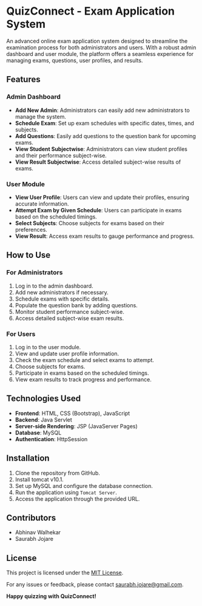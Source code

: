 # QuizConnect - Exam Application System

An advanced online exam application system designed to streamline the examination process for both administrators and users. With a robust admin dashboard and user module, the platform offers a seamless experience for managing exams, questions, user profiles, and results.

## Features

### Admin Dashboard
- **Add New Admin**: Administrators can easily add new administrators to manage the system.
- **Schedule Exam**: Set up exam schedules with specific dates, times, and subjects.
- **Add Questions**: Easily add questions to the question bank for upcoming exams.
- **View Student Subjectwise**: Administrators can view student profiles and their performance subject-wise.
- **View Result Subjectwise**: Access detailed subject-wise results of exams.

### User Module
- **View User Profile**: Users can view and update their profiles, ensuring accurate information.
- **Attempt Exam by Given Schedule**: Users can participate in exams based on the scheduled timings.
- **Select Subjects**: Choose subjects for exams based on their preferences.
- **View Result**: Access exam results to gauge performance and progress.

## How to Use

### For Administrators
1. Log in to the admin dashboard.
2. Add new administrators if necessary.
3. Schedule exams with specific details.
4. Populate the question bank by adding questions.
5. Monitor student performance subject-wise.
6. Access detailed subject-wise exam results.

### For Users
1. Log in to the user module.
2. View and update user profile information.
3. Check the exam schedule and select exams to attempt.
4. Choose subjects for exams.
5. Participate in exams based on the scheduled timings.
6. View exam results to track progress and performance.

## Technologies Used
- **Frontend**: HTML, CSS (Bootstrap), JavaScript
- **Backend**: Java Servlet
- **Server-side Rendering**: JSP (JavaServer Pages)
- **Database**: MySQL
- **Authentication**: HttpSession

## Installation
1. Clone the repository from GitHub.
2. Install tomcat v10.1.
3. Set up MySQL and configure the database connection.
4. Run the application using `Tomcat Server`.
5. Access the application through the provided URL.

## Contributors
- Abhinav Walhekar
- Saurabh Jojare

## License
This project is licensed under the [MIT License](LICENSE).
  
For any issues or feedback, please contact saurabh.jojare@gmail.com.

**Happy quizzing with QuizConnect!**
